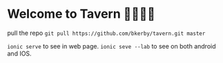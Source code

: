# Welcome to Tavern 🍻🥃🥂🍷

pull the repo `git pull https://github.com/bkerby/tavern.git master`

`ionic serve` to see in web page.
`ionic seve --lab` to see on both android and IOS.